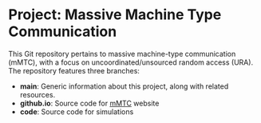 # Project: Massive Machine Type Communication

This Git repository pertains to massive machine-type communication (mMTC), with a focus on uncoordinated/unsourced random access (URA).
The repository features three branches:
  * **main**: Generic information about this project, along with related resources.
  * **github.io**: Source code for [mMTC](https://engprojects.github.io/mMTC/) website
  * **code**: Source code for simulations

